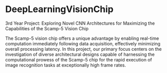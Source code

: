 # DeepLearningVisionChip
3rd Year Project: Exploring Novel CNN Architectures for Maximizing the Capabilities of the Scamp-5 Vision Chip

The Scamp-5 vision chip offers a unique advantage by enabling real-time computation immediately following data acquisition, effectively minimizing overall processing latency. In this project, our primary focus centers on the investigation of diverse architectural designs capable of harnessing the computational prowess of the Scamp-5 chip for the rapid execution of image recognition tasks at exceptionally high frame rates.

